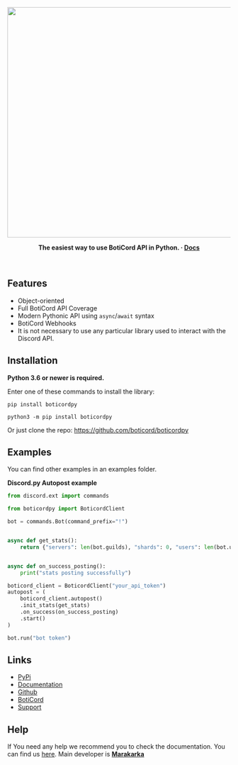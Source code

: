 <p align="center">
<img width="520" src="https://media.discordapp.net/attachments/929108234709639208/943873379809787964/boticordpylogo.png" alt="">
</p>

<p align="center">
  <b>
    The easiest way to use BotiCord API in Python.
    <span> · </span>
    <a href="https://py.boticord.top/">Docs</a>
  </b>
</p>

<p align="center">
<a href="https://pypi.org/project/boticordpy/"><img src="https://img.shields.io/pypi/dm/boticordpy?style=flat-square" alt=""></a>
<a href="https://pypi.org/project/boticordpy/"><img src="https://img.shields.io/pypi/v/boticordpy?style=flat-square" alt=""></a>
<a href="https://py.boticord.top/"><img src="https://img.shields.io/readthedocs/boticordpy?style=flat-square" alt=""></a>
</p>


<h2>Features</h2>

* Object-oriented
* Full BotiCord API Coverage
* Modern Pythonic API using `async`/`await` syntax
* BotiCord Webhooks
* It is not necessary to use any particular library used to interact with the Discord API.

<h2>Installation</h2>

<b>Python 3.6 or newer is required.</b>

Enter one of these commands to install the library:

```
pip install boticordpy
```

```
python3 -m pip install boticordpy
```

Or just clone the repo: https://github.com/boticord/boticordpy

<h2>Examples</h2>

You can find other examples in an examples folder. 

**Discord.py Autopost example**

```py
from discord.ext import commands

from boticordpy import BoticordClient

bot = commands.Bot(command_prefix="!")


async def get_stats():
    return {"servers": len(bot.guilds), "shards": 0, "users": len(bot.users)}


async def on_success_posting():
    print("stats posting successfully")

boticord_client = BoticordClient("your_api_token")
autopost = (
    boticord_client.autopost()
    .init_stats(get_stats)
    .on_success(on_success_posting)
    .start()
)

bot.run("bot token")
```

<h2>Links</h2>

* [PyPi](https://pypi.org/project/boticordpy)
* [Documentation](https://py.boticord.top)
* [Github](https://github.com/boticord/boticordpy)
* [BotiCord](https://boticord.top/)
* [Support](https://boticord.top/discord)

<h2>Help</h2>

If You need any help we recommend you to check the documentation. You can find us [here](https://bcord.cc/support). Main developer is **[Marakarka](https://boticord.top/profile/585766846268047370)**
